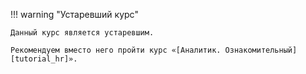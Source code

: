 !!! warning "Устаревший курс"

    Данный курс является устаревшим.

    Рекомендуем вместо него пройти курс «[Аналитик. Ознакомительный][tutorial_hr]».
